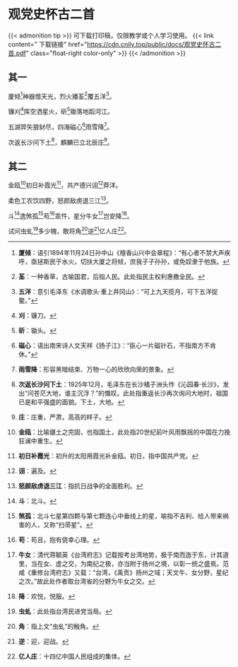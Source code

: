 # 观党史怀古二首


{{< admonition tip >}}
可下载打印稿，仅限教学或个人学习使用。
{{< link content="<i class='fas fa-link'></i> 下载链接" href="https://cdn.cnily.top/public/docs/观党史怀古二首.pdf" class="float-right color-only" >}}
{{< /admonition >}}

## 其一

厦倾[^1]神器借天光，烈火播荃[^2]覆五洋[^3]。

镰刈[^4]挥空洒星火，斫[^5]锄落地蹈河江。

五湖羿矢狼豺尽，四海磁心[^6]雨雪降[^7]。

次返长沙问下土[^8]，麒麟已立北辰庄[^9]。

## 其二

金瓯[^10]初日补霞光[^11]，共产德兴诩[^12]莽洋。

柔色工农饮四野，怒颜敌虏退三江[^13]。

斗[^14]逸煞孤[^15]苟[^16]乖忤，星分牛女[^17]岂安降[^18]。

试问虫虬[^19]多少魄，敢将角[^20]逆[^21]亿人庄[^22]。

[^1]: **厦倾**：语引1894年11月24日孙中山《檀香山兴中会章程》：“有心者不禁大声疾呼，亟拯斯民于水火，切扶大厦之将倾，庶我子子孙孙，或免奴隶于他族。
[^2]: **荃**：一种香草，古喻国君，后指人民。此处指民主权利惠撒全民。
[^3]: **五洋**：意引毛泽东《水调歌头·重上井冈山》：“可上九天揽月，可下五洋捉鳖。”
[^4]: **刈**：镰刀。
[^5]: **斫**：锄头。
[^6]: **磁心**：语出南宋诗人文天祥《扬子江》：“臣心一片磁针石，不指南方不肯休。”
[^7]: **雨雪降**：形容黑暗结束、万物一心的欣欣向荣的景象。
[^8]: **次返长沙问下土**：1925年12月，毛泽东在长沙橘子洲头作《沁园春·长沙》，发出“问苍茫大地，谁主沉浮？”的慨叹。此处指重返长沙再次询问大地时，祖国已是和平强盛的面貌。下土，大地。
[^9]: **庄**：庄重，严肃，高高的样子。
[^10]: **金瓯**：比喻疆土之完固，也指国土，此处指20世纪前叶风雨飘摇的中国在力挽狂澜中重生。
[^11]: **初日补霞光**：初升的太阳用霞光补金瓯。初日，指中国共产党。
[^12]: **诩**：遍及。
[^13]: **怒颜敌虏退三江**：指抗日战争的全面胜利。
[^14]: **斗**：北斗。
[^15]: **煞孤**：北斗七星第四颗与第七颗连心中垂线上的星，喻指不吉利、给人带来祸害的人，又称“扫帚星”。
[^16]: **苟**：苟且，抱有侥幸心理。
[^17]: **牛女**：清代蒋毓英《台湾府志》记载按考台湾地势，极于南而迤于东，计其道里，当在女、虚之交，为南纪之极，亦当附于扬州之境，以彰一统之盛焉。范咸《重修台湾府志》又载：“台湾，《禹贡》扬州之域；天文牛、女分野，星纪之次。”故此处作者取台湾省的分野为牛女之交。
[^18]: **降**：欢悦，悦服。
[^19]: **虫虬**：此处指台湾民进党当局。
[^20]: **角**：指上文“虫虬”的触角。
[^21]: **逆**：迎，迎战。
[^22]: **亿人庄**：十四亿中国人民组成的集体。

